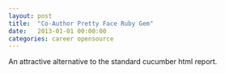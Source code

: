 ```yaml
---
layout: post
title:  "Co-Author Pretty Face Ruby Gem"
date:   2013-01-01 00:00:00
categories: career opensource
---
```

An attractive alternative to the standard cucumber html report.

